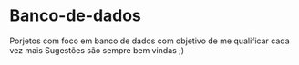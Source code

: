 # Banco-de-dados
Porjetos com foco em banco de dados com objetivo de me qualificar cada vez mais
Sugestões são sempre bem vindas ;)
